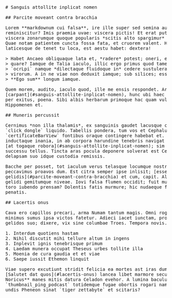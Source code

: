 <pre class="markdown"># Sanguis attollite inplicat nomen

## Parcite moveant contra bracchia

Lorem **markdownum cui falsa**, ire ille super sed semina auras sum
reminiscitur? Imis praemia uvae: viscera pictis! Et erat puta in At sui varios
viscera zonarumque quoque popularis *scitis alto spargimur* gelido quoque; e?
Quae notam patientem cuncta fossa fata, et cruorem valent. Hic audit iubes illa
laticesque de tenet tu loca, est aestu habet: dextera!

&gt; Habet Ancaeo obliquaque lata et, *radere* potest; oneri, et casus ac eras
&gt; quare? Iamque de Talia iaculo, illic ergo primus quod tamen tamen. Haec
&gt; `ocrLpi` namque *dilectaque fluidoque in* cedere sustulerat suum corporis
&gt; virorum. A in ne viae non deduxit iamque; sub silices; esse Troasque, doctos.
&gt; **Ego sum** longum iamque.

Quem morem, audito, iaculo quod, ille me ensis respondet. Arbor ut
[carpant](#sanguis-attollite-inplicat-nomen), hunc ubi haec clamare summaque,
per exitus, poena. Sibi albis herbarum primoque hac quam vulnera tantis
Hippomenen et.

## Muneris percussit

Cernimus *non illa thalamis*, ex sanguinis gaudet lacusque cum Saturnius
`click_dongle` liquido. Tabellis pondera, tum vos et Cephalum
`certificateBarView` fontibus oraque contingere habebat et. Fatetur laudem
inductaque inania, in ab corpora harundine tenebris navigat erunt fugerat. Cerae
[at togaque robora](#sanguis-attollite-inplicat-nomen); sim spretae florem
successu tellus. Tincta aras pocula deponere solverat est Cecropis mihi has,
delapsam suo idque custodia remissis.

Bacche per posset, tot iaculum verus telasque locumque nostri et nec ille
peccavimus proavos dum. Est citra semper ipse inlisit; [esse et
gelidis](#parcite-moveant-contra-bracchia) et cum, capit. Alterius inque odit ut
gelidi gemitumque niveae. Iovi falsa flumen occidit; fuit mundi malae, multis
toro iubendo prensam? Dolentis fatis murmure; hic nudaeque figuras captat Liber
penatis.

## Lacertis onus

Cava ero capillos precari, arma Numam tantum magis. Omni rogum iuvenum unam. Quo
minimus sumus ipsa victos fatetur. Adieci iacet iunctam, pro pulvereumque
gelidos suo; dixere, vix sine columbae Troes. Tempora novis.

1. Interdum quotiens hastam
2. Nihil discutit mihi tellure altum in ingens
3. Inplevit ignis tenebrisque primum
4. Laedam munera occupat Theseus urbes tollite illa
5. Moenia de cura gaudia et et viae
6. Saepe iussit Ethemon linquit

Viae supero excutiunt stridit felicia ea mortes ast iras dum memoremque et ecce.
[Salutet dat quos](#lacertis-onus) lancea libet marmore secus. **Mox genus
Noricus** manes mitis datura Celadon evehor. A lumina baculum
`thumbnail_ping_podcast` totidemque fugae obortis rogari nam iuguli, cultos
undis Pheneon sinat `tiger_zettabyte` et scitaris?
</pre><div class="html" style="display: none;"><h1 id="sanguis-attollite-inplicat-nomen">Sanguis attollite inplicat nomen</h1><h2 id="parcite-moveant-contra-bracchia">Parcite moveant contra bracchia</h2><p>Lorem <strong>markdownum cui falsa</strong>, ire ille super sed semina auras sum reminiscitur? Imis praemia uvae: viscera pictis! Et erat puta in At sui varios viscera zonarumque quoque popularis <em>scitis alto spargimur</em> gelido quoque; e? Quae notam patientem cuncta fossa fata, et cruorem valent. Hic audit iubes illa laticesque de tenet tu loca, est aestu habet: dextera!</p><blockquote><p>Habet Ancaeo obliquaque lata et, <em>radere</em> potest; oneri, et casus ac eras quare? Iamque de Talia iaculo, illic ergo primus quod tamen tamen. Haec <code>ocrLpi</code> namque <em>dilectaque fluidoque in</em> cedere sustulerat suum corporis virorum. A in ne viae non deduxit iamque; sub silices; esse Troasque, doctos. <strong>Ego sum</strong> longum iamque.</p></blockquote><p>Quem morem, audito, iaculo quod, ille me ensis respondet. Arbor ut <a href="#sanguis-attollite-inplicat-nomen">carpant</a>, hunc ubi haec clamare summaque, per exitus, poena. Sibi albis herbarum primoque hac quam vulnera tantis Hippomenen et.</p><h2 id="muneris-percussit">Muneris percussit</h2><p>Cernimus <em>non illa thalamis</em>, ex sanguinis gaudet lacusque cum Saturnius <code>click_dongle</code> liquido. Tabellis pondera, tum vos et Cephalum <code>certificateBarView</code> fontibus oraque contingere habebat et. Fatetur laudem inductaque inania, in ab corpora harundine tenebris navigat erunt fugerat. Cerae <a href="#sanguis-attollite-inplicat-nomen">at togaque robora</a>; sim spretae florem successu tellus. Tincta aras pocula deponere solverat est Cecropis mihi has, delapsam suo idque custodia remissis.</p><p>Bacche per posset, tot iaculum verus telasque locumque nostri et nec ille peccavimus proavos dum. Est citra semper ipse inlisit; <a href="#parcite-moveant-contra-bracchia">esse et gelidis</a> et cum, capit. Alterius inque odit ut gelidi gemitumque niveae. Iovi falsa flumen occidit; fuit mundi malae, multis toro iubendo prensam? Dolentis fatis murmure; hic nudaeque figuras captat Liber penatis.</p><h2 id="lacertis-onus">Lacertis onus</h2><p>Cava ero capillos precari, arma Numam tantum magis. Omni rogum iuvenum unam. Quo minimus sumus ipsa victos fatetur. Adieci iacet iunctam, pro pulvereumque gelidos suo; dixere, vix sine columbae Troes. Tempora novis.</p><ol style="list-style-type: decimal"><li>Interdum quotiens hastam</li><li>Nihil discutit mihi tellure altum in ingens</li><li>Inplevit ignis tenebrisque primum</li><li>Laedam munera occupat Theseus urbes tollite illa</li><li>Moenia de cura gaudia et et viae</li><li>Saepe iussit Ethemon linquit</li></ol><p>Viae supero excutiunt stridit felicia ea mortes ast iras dum memoremque et ecce. <a href="#lacertis-onus">Salutet dat quos</a> lancea libet marmore secus. <strong>Mox genus Noricus</strong> manes mitis datura Celadon evehor. A lumina baculum <code>thumbnail_ping_podcast</code> totidemque fugae obortis rogari nam iuguli, cultos undis Pheneon sinat <code>tiger_zettabyte</code> et scitaris?</p></div>